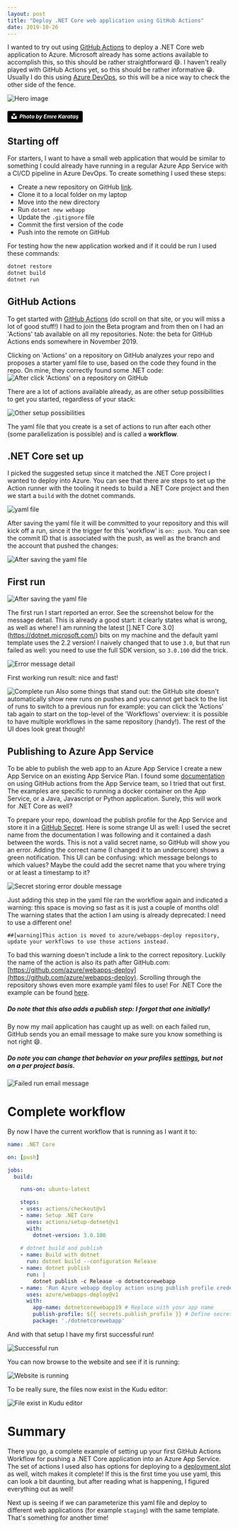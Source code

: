 ```yaml
---
layout: post
title: "Deploy .NET Core web application using GitHub Actions"
date: 2019-10-26
---
```



I wanted to try out using [GitHub Actions](https://github.com/features/actions) to deploy a .NET Core web application to Azure. Microsoft already has some actions available to accomplish this, so this should be rather straightforward 😄. I haven't really played with GitHub Actions yet, so this should be rather informative 😁.
Usually I do this using [Azure DevOps](https://dev.azure.com), so this will be a nice way to check the other side of the fence.

![Hero image](/images/20191026/emre-karatas-Ib2e4-Qy9mQ-unsplash.jpg)
##### <a style="background-color:black;color:white;text-decoration:none;padding:4px 6px;font-family:-apple-system, BlinkMacSystemFont, &quot;San Francisco&quot;, &quot;Helvetica Neue&quot;, Helvetica, Ubuntu, Roboto, Noto, &quot;Segoe UI&quot;, Arial, sans-serif;font-size:12px;font-weight:bold;line-height:1.2;display:inline-block;border-radius:3px" href="https://unsplash.com/@emrekaratas?utm_medium=referral&amp;utm_campaign=photographer-credit&amp;utm_content=creditBadge" target="_blank" rel="noopener noreferrer" title="Photo by Emre Karataş"><span style="display:inline-block;padding:2px 3px"><svg xmlns="http://www.w3.org/2000/svg" style="height:12px;width:auto;position:relative;vertical-align:middle;top:-2px;fill:white" viewBox="0 0 32 32"><title>unsplash-logo</title><path d="M10 9V0h12v9H10zm12 5h10v18H0V14h10v9h12v-9z"></path></svg></span><span style="display:inline-block;padding:2px 3px">Photo by Emre Karataş</span></a>

## Starting off
For starters, I want to have a small web application that would be similar to something I could already have running in a regular Azure App Service with a CI/CD pipeline in Azure DevOps. To create something I used these steps:

* Create a new repository on GitHub [link](https://github.com/rajbos/dotnetcore-webapp).
* Clone it to a local folder on my laptop
* Move into the new directory
* Run `dotnet new webapp`
* Update the `.gitignore` file
* Commit the first version of the code
* Push into the remote on GitHub

For testing how the new application worked and if it could be run I used these commands:
```powershell
dotnet restore
dotnet build
dotnet run
```

## GitHub Actions
To get started with [GitHub Actions](https://github.com/features/actions) (do scroll on that site, or you will miss a lot of good stuff!) I had to join the Beta program and from then on I had an 'Actions' tab available on all my repositories. Note: the beta for GitHub Actions ends somewhere in November 2019.

Clicking on 'Actions' on a repository on GitHub analyzes your repo and proposes a starter yaml file to use, based on the code they found in the repo. On mine, they correctly found some .NET code:  
![After click 'Actions' on a repository on GitHub](/images/20191026/01_After_clicking_actions_on_a_repo.png)  

There are a lot of actions available already, as are other setup possibilities to get you started, regardless of your stack:  

![Other setup possibilities](/images/20191026/02_Other_setup_possibilities.png)

The yaml file that you create is a set of actions to run after each other (some parallelization is possible) and is called a **workflow**.

## .NET Core set up
I picked the suggested setup since it matched the .NET Core project I wanted to deploy into Azure. You can see that there are steps to set up the Action runner with the tooling it needs to build a .NET Core project and then we start a `build` with the dotnet commands.   

![yaml file](/images/20191026/03_yml_file.png)  

After saving the yaml file it will be committed to your repository and this will kick off a run, since it the trigger for this 'workflow' is `on: push`. You can see the commit ID that is associated with the push, as well as the branch and the account that pushed the changes:  

![After saving the yaml file](/images/20191026/04_After_saving_the_yml.png)  

## First run
![After saving the yaml file](/images/20191026/05_First_run_result.png)  

The first run I start reported an error. See the screenshot below for the message detail. This is already a good start: it clearly states what is wrong, as well as where! I am running the latest [].NET Core 3.0](https://dotnet.microsoft.com/) bits on my machine and the default yaml template uses the 2.2 version! I naively changed that to use `3.0`, but that run failed as well: you need to use the full SDK version, so `3.0.100` did the trick.  

![Error message detail](/images/20191026/05a_Error_Message.png)  

First working run result: nice and fast!  

![Complete run](/images/20191026/06_Complete_Run.png) 
Also some things that stand out: the GitHub site doesn't automatically show new runs on pushes and you cannot get back to the list of runs to switch to a previous run for example: you can click the 'Actions' tab again to start on the top-level of the 'Workflows' overview: it is possible to have multiple workflows in the same repository (handy!). The rest of the UI does look great though! 

## Publishing to Azure App Service
To be able to publish the web app to an Azure App Service I create a new App Service on an existing App Service Plan. I found some [documentation](https://azure.github.io/AppService/2019/08/10/Github-actions-for-webapps.html#add-the-app-service-action) on using GitHub actions from the App Service team, so I tried that out first. The examples are specific to running a docker container on the App Service, or a Java, Javascript or Python application.  Surely, this will work for .NET Core as well? 

To prepare your repo, download the publish profile for the App Service and store it in a [GitHub Secret](https://help.github.com/en/github/automating-your-workflow-with-github-actions/virtual-environments-for-github-actions#creating-and-using-secrets-encrypted-variables). Here is some strange UI as well: I used the secret name from the documentation I was following and it contained a dash between the words. This is not a valid secret name, so GitHub will show you an error. Adding the correct name (I changed it to an underscore) shows a green notification. This UI can be confusing: which message belongs to which values? Maybe the could add the secret name that you where trying or at least a timestamp to it?  

![Secret storing error double message](/images/20191026/07_Secret_storing_error_on_the_name_with_a_dash.png)  

Just adding this step in the yaml file ran the workflow again and indicated a warning: this space is moving so fast as it is just a couple of months old! The warning states that the action I am using is already deprecated: I need to use a different one!
```
##[warning]This action is moved to azure/webapps-deploy repository, update your workflows to use those actions instead.
```
To bad this warning doesn't include a link to the correct repository. Luckily the name of the action is also its path after GitHub.com: [https://github.com/azure/webapps-deploy](https://github.com/azure/webapps-deploy). Scrolling through the repository shows even more example yaml files to use! For .NET Core the example can be found [here](https://github.com/Azure/actions-workflow-samples/blob/master/asp.net-core-webapp-on-azure.yml). 
##### Do note that this also adds a publish step: I forgot that one initially!

By now my mail application has caught up as well: on each failed run, GitHub sends you an email message to make sure you know something is not right 😄. 
##### Do note you can change that behavior on your profiles [settings](https://github.com/settings/notifications), but not on a per project basis.     
![Failed run email message](/images/20191026/08_Failed_run_email_message.png)  

# Complete workflow
By now I have the current workflow that is running as I want it to:  
``` yaml
name: .NET Core

on: [push]

jobs:
  build:

    runs-on: ubuntu-latest

    steps:
    - uses: actions/checkout@v1
    - name: Setup .NET Core
      uses: actions/setup-dotnet@v1
      with:
        dotnet-version: 3.0.100
    
    # dotnet build and publish
    - name: Build with dotnet
      run: dotnet build --configuration Release
    - name: dotnet publish
      run: |
        dotnet publish -c Release -o dotnetcorewebapp 
    - name: 'Run Azure webapp deploy action using publish profile credentials'
      uses: azure/webapps-deploy@v1
      with: 
        app-name: dotnetcorewebapp19 # Replace with your app name
        publish-profile: ${{ secrets.publish_profile }} # Define secret variable in repository settings as per action documentation
        package: './dotnetcorewebapp' 
```

And with that setup I have my first successful run!  

![Successful run](/images/20191026/09_Succesful_run.png)  

You can now browse to the website and see if it is running:  

![Website is running](/images/20191026/10_Website_running.png)  

To be really sure, the files now exist in the Kudu editor:  

![File exist in Kudu editor](/images/20191026/11_Kudu_files_exists.png)  

# Summary
There you go, a complete example of setting up your first GitHub Actions Workflow for pushing a .NET Core application into an Azure App Service. The set of actions I used also has options for deploying to a [deployment slot](https://docs.microsoft.com/en-us/azure/app-service/deploy-staging-slots) as well, witch makes it complete! If this is the first time you use yaml, this can look a bit daunting, but after reading what is happening, I figured everything out as well!

Next up is seeing if we can parameterize this yaml file and deploy to different web applications (for example `staging`) with the same template. That's something for another time!